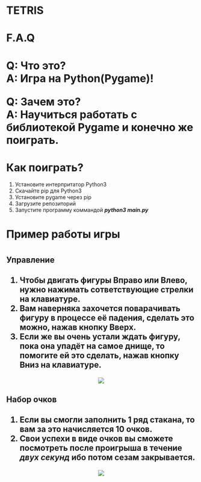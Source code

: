 <h1>TETRIS<h1>
<h1>F.A.Q<h1>

Q: Что это? <br>
A: Игра на Python(Pygame)!

Q: Зачем это? <br>
A: Научиться работать с библиотекой Pygame и конечно же поиграть.

<h1>Как поиграть?</h1>

  1. Установите интерпритатор Python3
  2. Скачайте pip для Python3
  3. Установите pygame через pip
  4. Загрузите репозиторий
  5. Запустите программу коммандой ***python3 main.py***

<h1>Пример работы игры<h1>

<h2>Управление<h2>

  1. Чтобы двигать фигуры **Вправо** или **Влево**, нужно нажимать сответствующие стрелки на клавиатуре.
  2. Вам наверняка захочется поварачивать фигуру в процессе её падения, сделать это можно, нажав кнопку **Вверх**.
  3. Если же вы очень устали ждать фигуру, пока она упадёт на самое днище, то помогите ей это сделать, нажав кнопку **Вниз** на клавиатуре.

<p align="center"><img src="https://github.com/KiryuxaMC/Images/blob/master/Tetris_Im/Peek%202020-01-23%2023-38.gif"></p>


<h2>Набор очков<h2>

  1. Если вы смогли заполнить 1 ряд стакана, то вам за это начисляется **10 очков**.
  2. Свои успехи в виде очков вы сможете посмотреть после проигрыша в течение ***двух секунд*** ибо потом сезам закрывается.

<p align="center"><img src="https://github.com/KiryuxaMC/Images/blob/master/Tetris_Im/Peek%202020-01-23%2023-45.gif"></p>